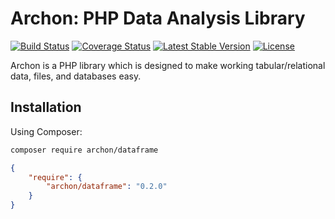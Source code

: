 # Archon: PHP Data Analysis Library

[![Build Status](https://travis-ci.org/HWGehring/Archon.png?branch=master)](https://travis-ci.org/HWGehring/Archon)
[![Coverage Status](https://coveralls.io/repos/HWGehring/Archon/badge.svg?branch=master&service=github)](https://coveralls.io/github/HWGehring/Archon?branch=master)
[![Latest Stable Version](https://poser.pugx.org/archon/dataframe/v/stable)](https://packagist.org/packages/archon/dataframe)
[![License](https://poser.pugx.org/archon/dataframe/license)](https://packagist.org/packages/archon/dataframe)

Archon is a PHP library which is designed to make working tabular/relational data, files, and databases easy.

## Installation

Using Composer:

```sh
composer require archon/dataframe
```

```json
{
    "require": {
        "archon/dataframe": "0.2.0"
    }
}
```